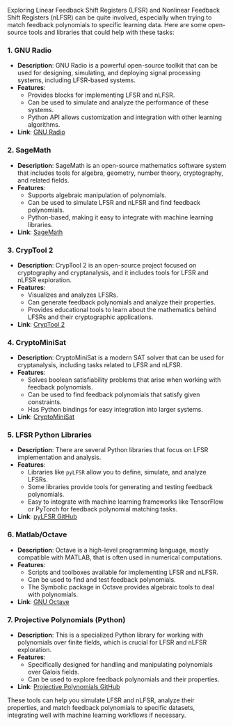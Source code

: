 Exploring Linear Feedback Shift Registers (LFSR) and Nonlinear Feedback Shift Registers (nLFSR) can be quite involved, especially when trying to match feedback polynomials to specific learning data. Here are some open-source tools and libraries that could help with these tasks:

### 1. **GNU Radio**
   - **Description**: GNU Radio is a powerful open-source toolkit that can be used for designing, simulating, and deploying signal processing systems, including LFSR-based systems.
   - **Features**:
     - Provides blocks for implementing LFSR and nLFSR.
     - Can be used to simulate and analyze the performance of these systems.
     - Python API allows customization and integration with other learning algorithms.
   - **Link**: [GNU Radio](https://www.gnuradio.org/)

### 2. **SageMath**
   - **Description**: SageMath is an open-source mathematics software system that includes tools for algebra, geometry, number theory, cryptography, and related fields.
   - **Features**:
     - Supports algebraic manipulation of polynomials.
     - Can be used to simulate LFSR and nLFSR and find feedback polynomials.
     - Python-based, making it easy to integrate with machine learning libraries.
   - **Link**: [SageMath](https://www.sagemath.org/)

### 3. **CrypTool 2**
   - **Description**: CrypTool 2 is an open-source project focused on cryptography and cryptanalysis, and it includes tools for LFSR and nLFSR exploration.
   - **Features**:
     - Visualizes and analyzes LFSRs.
     - Can generate feedback polynomials and analyze their properties.
     - Provides educational tools to learn about the mathematics behind LFSRs and their cryptographic applications.
   - **Link**: [CrypTool 2](https://www.cryptool.org/en/ct2)

### 4. **CryptoMiniSat**
   - **Description**: CryptoMiniSat is a modern SAT solver that can be used for cryptanalysis, including tasks related to LFSR and nLFSR.
   - **Features**:
     - Solves boolean satisfiability problems that arise when working with feedback polynomials.
     - Can be used to find feedback polynomials that satisfy given constraints.
     - Has Python bindings for easy integration into larger systems.
   - **Link**: [CryptoMiniSat](https://github.com/msoos/cryptominisat)

### 5. **LFSR Python Libraries**
   - **Description**: There are several Python libraries that focus on LFSR implementation and analysis.
   - **Features**:
     - Libraries like `pyLFSR` allow you to define, simulate, and analyze LFSRs.
     - Some libraries provide tools for generating and testing feedback polynomials.
     - Easy to integrate with machine learning frameworks like TensorFlow or PyTorch for feedback polynomial matching tasks.
   - **Link**: [pyLFSR GitHub](https://github.com/Jeevan-Neupane/pyLFSR)

### 6. **Matlab/Octave**
   - **Description**: Octave is a high-level programming language, mostly compatible with MATLAB, that is often used in numerical computations.
   - **Features**:
     - Scripts and toolboxes available for implementing LFSR and nLFSR.
     - Can be used to find and test feedback polynomials.
     - The Symbolic package in Octave provides algebraic tools to deal with polynomials.
   - **Link**: [GNU Octave](https://www.gnu.org/software/octave/)

### 7. **Projective Polynomials (Python)**
   - **Description**: This is a specialized Python library for working with polynomials over finite fields, which is crucial for LFSR and nLFSR exploration.
   - **Features**:
     - Specifically designed for handling and manipulating polynomials over Galois fields.
     - Can be used to explore feedback polynomials and their properties.
   - **Link**: [Projective Polynomials GitHub](https://github.com/strainer77/projective-polynomials)

These tools can help you simulate LFSR and nLFSR, analyze their properties, and match feedback polynomials to specific datasets, integrating well with machine learning workflows if necessary.
